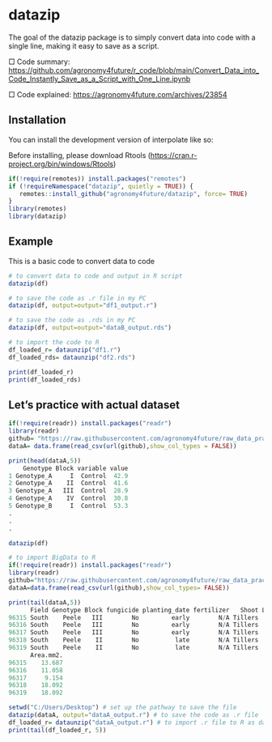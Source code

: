 <!-- README.md is generated from README.Rmd. Please edit that file -->

# datazip

<!-- badges: start -->
<!-- badges: end -->

The goal of the datazip package is to simply convert data into code with a single line, making it easy to save as a script.

□ Code summary: https://github.com/agronomy4future/r_code/blob/main/Convert_Data_into_Code_Instantly_Save_as_a_Script_with_One_Line.ipynb

□ Code explained: https://agronomy4future.com/archives/23854

## Installation

You can install the development version of interpolate like so:

Before installing, please download Rtools (https://cran.r-project.org/bin/windows/Rtools)

``` r
if(!require(remotes)) install.packages("remotes")
if (!requireNamespace("datazip", quietly = TRUE)) {
   remotes::install_github("agronomy4future/datazip", force= TRUE)
}
library(remotes)
library(datazip)
```

## Example

This is a basic code to convert data to code

``` r
# to convert data to code and output in R script
datazip(df)

# to save the code as .r file in my PC
datazip(df, output=output="df1_output.r")

# to save the code as .rds in my PC
datazip(df, output=output="dataB_output.rds")

# to import the code to R
df_loaded_r= dataunzip("df1.r")
df_loaded_rds= dataunzip("df2.rds")

print(df_loaded_r)
print(df_loaded_rds)
```

## Let’s practice with actual dataset

``` r
if(!require(readr)) install.packages("readr")
library(readr)
github= "https://raw.githubusercontent.com/agronomy4future/raw_data_practice/main/fertilizer_treatment.csv"
dataA= data.frame(read_csv(url(github),show_col_types = FALSE))

print(head(dataA,5))
    Genotype Block variable value
1 Genotype_A     I  Control  42.9
2 Genotype_A    II  Control  41.6
3 Genotype_A   III  Control  28.9
4 Genotype_A    IV  Control  30.8
5 Genotype_B     I  Control  53.3
.
.
.

datazip(df)

# to import BigData to R
if(!require(readr)) install.packages("readr")
library(readr)
github="https://raw.githubusercontent.com/agronomy4future/raw_data_practice/main/wheat_grains_data_training.csv"
dataA=data.frame(read_csv(url(github),show_col_types= FALSE))

print(tail(dataA,5))
      Field Genotype Block fungicide planting_date fertilizer   Shoot Length.mm. Width.mm.
96315 South    Peele   III        No         early        N/A Tillers      5.951     2.987
96316 South    Peele   III        No         early        N/A Tillers      5.614     2.687
96317 South    Peele   III        No         early        N/A Tillers      5.674     2.210
96318 South    Peele    II        No          late        N/A Tillers      6.041     2.138
96319 South    Peele    II        No          late        N/A Tillers      6.041     2.138
      Area.mm2.
96315    13.687
96316    11.058
96317     9.154
96318    18.092
96319    18.092

setwd("C:/Users/Desktop") # set up the pathway to save the file
datazip(dataA, output="dataA_output.r") # to save the code as .r file
df_loaded_r= dataunzip("dataA_output.r") # to import .r file to R as data frame
print(tail(df_loaded_r, 5))
```
